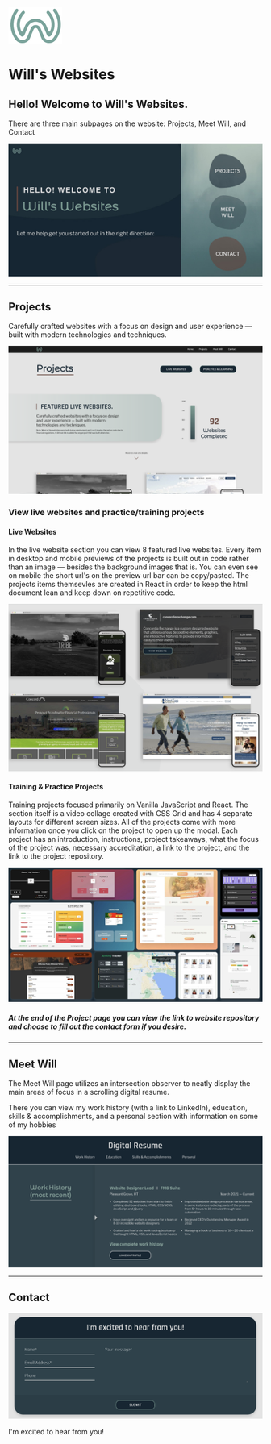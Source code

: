 ![Will's Websites Logo Preview](./src/img/readme-preview/main-logo-preview.png)
# Will's Websites
## Hello! Welcome to Will's Websites. 

There are three main subpages on the website: Projects, Meet Will, and Contact

![Will's Websites Home Page Preview](./src/img/social-test.jpg)

***
## Projects

Carefully crafted websites with a focus on design and user experience — built with modern technologies and techniques.

![Projects Page Preview](./src/img/readme-preview/projects-page-preview.png)


### View live websites and practice/training projects
#### Live Websites

In the live website section you can view 8 featured live websites. Every item in desktop and mobile previews of the projects is built out in code rather than an image — besides the background images that is. You can even see on mobile the short url's on the preview url bar can be copy/pasted. The projects items themsevles are created in React in order to keep the html document lean and keep down on repetitive code.

![Live Websites Preview](./src/img/readme-preview/live-websites-preview.png)

#### Training & Practice Projects

Training projects focused primarily on Vanilla JavaScript and React. The section itself is a video collage created with CSS Grid and has 4 separate layouts for different screen sizes. All of the projects come with more information once you click on the project to open up the modal. Each project has an introduction, instructions, project takeaways, what the focus of the project was, necessary accreditation, a link to the project, and the link to the project repository.

![Training Projects Preview](./src/img/readme-preview/training-projects-preview.png)

##### At the end of the Project page you can view the link to website repository and choose to fill out the contact form if you desire.

***
## Meet Will

The Meet Will page utilizes an intersection observer to neatly display the main areas of focus in a scrolling digital resume.

There you can view my work history (with a link to LinkedIn), education, skills & accomplishments, and a personal section with information on some of my hobbies

![Meet Will Page Preview](./src/img/readme-preview/meet-will-preview.png)

***
## Contact
![Contact Page Preview](./src/img/readme-preview/contact-preview.png)

I'm excited to hear from you!

